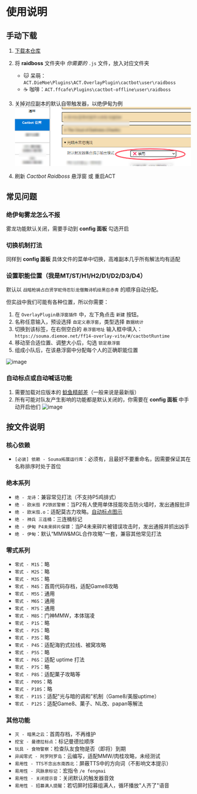 # 使用说明

## 手动下载

1. [下载本仓库](https://github.com/Souma-Sumire/raidboss-user-js-public/archive/refs/heads/main.zip)

1. 将 **raidboss** 文件夹中 _你需要的_ `.js` 文件，放入对应文件夹
    - 🐱 呆萌：`ACT.DieMoe\Plugins\ACT.OverlayPlugin\cactbot\user\raidboss`
    - ☕ 咖啡：`ACT.ffcafe\Plugins\cactbot-offline\user\raidboss`

1. 关掉对应副本的默认自带触发器，以绝伊甸为例
   ![795c401924a050f7eeeaef22b1d1b0c2](/img/eden.png)

1. 刷新 _Cactbot Raidboss_ 悬浮窗 或 重启ACT

## 常见问题

### 绝伊甸雾龙怎么不报

   雾龙功能默认关闭，需要手动到 **config 面板** 勾选开启

### 切换机制打法

   同样到 **config 面板** 具体文件的菜单中切换，高难副本几乎所有解法均有适配

### 设置职能位置（我是MT/ST/H1/H2/D1/D2/D3/D4）

默认以 `战暗枪骑占白贤学蛇侍忍钐龙僧舞诗机绘黑召赤青` 的顺序自动分配。

但实战中我们可能有各种位置，所以你需要：

1. 在 `OverlayPlugin悬浮窗插件` 中，左下角点击 `新建` 按钮。
1. 名称任意输入，预设选择 `自定义悬浮窗`，类型选择 `数据统计`
1. 切换到该标签，在右侧空白的 `悬浮窗地址` 输入框中填入：`https://souma.diemoe.net/ff14-overlay-vite/#/cactbotRuntime`
1. 移动至合适位置、调整大小后，勾选 `锁定悬浮窗`
1. 组成小队后，在该悬浮窗中分配每个人的正确职能位置

![image](https://github.com/user-attachments/assets/1a9ccfc6-35d1-4f93-a3b8-0a41c698d946)

### 自动标点或自动喊话功能

1. 需要加载对应版本的 [鲶鱼精邮差](https://github.com/Natsukage/PostNamazu/releases)（一般来说是最新版）
1. 所有可能对队友产生影响的功能都是默认关闭的，你需要在 **config 面板** 中手动开启他们
![image](https://github.com/user-attachments/assets/3efa5c75-e02d-46c2-a987-eaf008c9e039)

## 按文件说明

### 核心依赖

- `[必装] 依赖 - Souma拓展运行库`：必须有，且最好不要重命名，因需要保证其在名称排序时处于首位

### 绝本系列

- `绝 - 龙诗`：兼容常见打法（不支持P5鸡排式）
- `绝 - 欧米茄 P2铁匠警察`：当P2有人使用单体技能攻击防火墙时，发出通报批评
- `绝 - 欧米茄.o`：适配莫古力攻略。[自动标点图示](https://docs.qq.com/doc/DTXZHb1lXcUZ4eXBh)
- `绝 - 神兵 三连桶`：三连桶标记
- `绝 - 伊甸 P4未来碎片保镖`：当P4未来碎片被错误攻击时，发出通报并抓出凶手
- `绝 - 伊甸`：默认“MMW&MGL合作攻略”一套，兼容其他常见打法

### 零式系列

- `零式 - M1S`：略
- `零式 - M2S`：略
- `零式 - M3S`：略
- `零式 - M4S`：首周代码存档，适配Game8攻略
- `零式 - M5S`：通用
- `零式 - M6S`：通用
- `零式 - M7S`：通用
- `零式 - M8S`：门神MMW，本体瑞凌
- `零式 - P1S`：略
- `零式 - P2S`：略
- `零式 - P3S`：略
- `零式 - P4S`：适配海豹式拉线、被窝攻略
- `零式 - P5S`：略
- `零式 - P6S`：适配 uptime 打法
- `零式 - P7S`：略
- `零式 - P8S`：适配菓子攻略等
- `零式 - P09S`：略
- `零式 - P10S`：略
- `零式 - P11S`：适配"光与暗的调和"机制（Game8/美服uptime）
- `零式 - P12S`：适配Game8、菓子、NL改、papan等解法

### 其他功能

- `灭 - 暗黑之云`：首周存档，不再维护
- `挖宝 - 曼德拉标点`：标记曼德拉顺序
- `玩具 - 食物警察`：检查队友食物是否（即将）到期
- `异闻零式 - 阿罗阿罗岛`：云编写，适配MMW/肉桂攻略，未经测试
- `易用性 - TTS不念出东南西北`：屏蔽TTS中的方向词（不影响文本提示）
- `易用性 - 风脉泉标记`：宏指令 `/e fengmai`
- `易用性 - 关闭提示音`：关闭默认的触发器音效
- `易用性 - 招募满人提醒`：若切屏时招募组满人，循环播放"人齐了"语音
